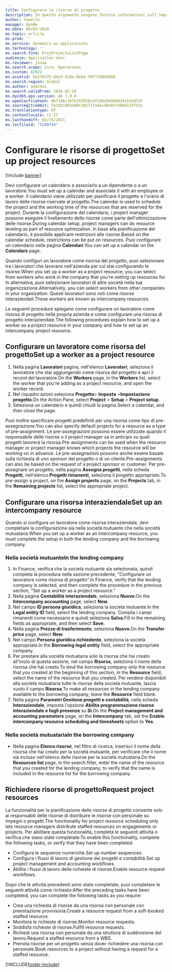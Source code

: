 ```yaml
---
title: Configurare le risorse di progetto
description: In questo argomento vengono fornite informazioni sull'impostazione o sulla richiesta di risorse di progetto.
author: Yowelle
manager: AnnBe
ms.date: 09/01/2020
ms.topic: article
ms.prod: ''
ms.service: dynamics-ax-applications
ms.technology: ''
ms.search.form: ProjProjectsListPage
audience: Application User
ms.reviewer: josaw
ms.search.scope: Core, Operations
ms.custom: 82022
ms.assetid: bd2fb375-84c6-428a-8e54-f0f719045898
ms.search.region: Global
ms.author: andchoi
ms.search.validFrom: 2016-02-28
ms.dyn365.ops.version: AX 7.0.0
ms.openlocfilehash: 0bf146c3bfb2fd558c471d8a9e980834cb1b87df
ms.sourcegitcommit: fa32b1893286f20271fa4ec4be8fc68bd135f53c
ms.translationtype: HT
ms.contentlocale: it-IT
ms.lasthandoff: 02/15/2021
ms.locfileid: "5288744"
---
```

# <a name="set-up-project-resources"></a><span data-ttu-id="b05b0-103">Configurare le risorse di progetto</span><span class="sxs-lookup"><span data-stu-id="b05b0-103">Set up project resources</span></span>

[!include [banner](../includes/banner.md)]

<span data-ttu-id="b05b0-104">Devi configurare un calendario e associarlo a un dipendente o a un lavoratore.</span><span class="sxs-lookup"><span data-stu-id="b05b0-104">You must set up a calendar and associate it with an employee or a worker.</span></span> <span data-ttu-id="b05b0-105">Il calendario viene utilizzato per pianificare il progetto e l'orario di lavoro delle risorse riservate al progetto.</span><span class="sxs-lookup"><span data-stu-id="b05b0-105">The calendar is used to schedule the project and the working time of the resources that are reserved for the project.</span></span> <span data-ttu-id="b05b0-106">Durante la configurazione del calendario, i project manager possono eseguire il livellamento delle risorse come parte dell'ottimizzazione delle risorse.</span><span class="sxs-lookup"><span data-stu-id="b05b0-106">During calendar setup, project managers can do resource leveling as part of resource optimization.</span></span> <span data-ttu-id="b05b0-107">In base alla pianificazione del calendario, è possibile applicare restrizioni alle risorse.</span><span class="sxs-lookup"><span data-stu-id="b05b0-107">Based on the calendar schedule, restrictions can be put on resources.</span></span> <span data-ttu-id="b05b0-108">Puoi configurare un calendario nella pagina **Calendari**.</span><span class="sxs-lookup"><span data-stu-id="b05b0-108">You can set up a calendar on the **Calendars** page.</span></span>

<span data-ttu-id="b05b0-109">Quando configuri un lavoratore come risorsa del progetto, puoi selezionare tra i lavoratori che lavorano nell'azienda per cui stai configurando le risorse.</span><span class="sxs-lookup"><span data-stu-id="b05b0-109">When you set up a worker as a project resource, you can select from workers who work in the company that you're setting up resources for.</span></span> <span data-ttu-id="b05b0-110">In alternativa, puoi selezionare lavoratori di altre società nella tua organizzazione.</span><span class="sxs-lookup"><span data-stu-id="b05b0-110">Alternatively, you can select workers from other companies in your organization.</span></span> <span data-ttu-id="b05b0-111">Questi lavoratori sono noti come risorse interaziendali.</span><span class="sxs-lookup"><span data-stu-id="b05b0-111">These workers are known as intercompany resources.</span></span>

<span data-ttu-id="b05b0-112">Le seguenti procedure spiegano come configurare un lavoratore come risorsa di progetto nella propria azienda e come configurare una risorsa di progetto interaziendale.</span><span class="sxs-lookup"><span data-stu-id="b05b0-112">The following procedures explain how to set up a worker as a project resource in your company and how to set up an intercompany project resource.</span></span>

## <a name="set-up-a-worker-as-a-project-resource"></a><span data-ttu-id="b05b0-113">Configurare un lavoratore come risorsa del progetto</span><span class="sxs-lookup"><span data-stu-id="b05b0-113">Set up a worker as a project resource</span></span>

1. <span data-ttu-id="b05b0-114">Nella pagina **Lavoratori** pagina, nell'elenco **Lavoratori**, seleziona il lavoratore che stai aggiungendo come risorsa del progetto e apri il record del lavoratore.</span><span class="sxs-lookup"><span data-stu-id="b05b0-114">On the **Workers** page, in the **Workers** list, select the worker that you're adding as a project resource, and open the worker record.</span></span>
2. <span data-ttu-id="b05b0-115">Nel riquadro azioni seleziona **Progetto**&gt; **Imposta** &gt;**Impostazione progetto**.</span><span class="sxs-lookup"><span data-stu-id="b05b0-115">On the Action Pane, select **Project** &gt; **Setup** &gt; **Project setup**.</span></span>
3. <span data-ttu-id="b05b0-116">Seleziona un calendario e quindi chiudi la pagina.</span><span class="sxs-lookup"><span data-stu-id="b05b0-116">Select a calendar, and then close the page.</span></span>

<span data-ttu-id="b05b0-117">Puoi inoltre specificare progetti predefiniti per una risorsa come tipo di pre-assegnazione.</span><span class="sxs-lookup"><span data-stu-id="b05b0-117">You can also specify default projects for a resource as a type of pre-assignment.</span></span> <span data-ttu-id="b05b0-118">Le pre-assegnazioni possono essere utilizzate quando il responsabile delle risorse o il project manager sa in anticipo su quali progetti lavorerà la risorsa.</span><span class="sxs-lookup"><span data-stu-id="b05b0-118">Pre-assignments can be used when the resource manager or project manager knows which projects the resource will be working on in advance.</span></span> <span data-ttu-id="b05b0-119">Le pre-assegnazioni possono anche essere basate sulla richiesta di uno sponsor del progetto o di un cliente.</span><span class="sxs-lookup"><span data-stu-id="b05b0-119">Pre-assignments can also be based on the request of a project sponsor or customer.</span></span> <span data-ttu-id="b05b0-120">Per pre-assegnare un progetto, nella pagina **Assegna progetti**, nella scheda **Progetti**, nell'elenco **Progetti rimanenti**, seleziona il progetto appropriato.</span><span class="sxs-lookup"><span data-stu-id="b05b0-120">To pre-assign a project, on the **Assign projects** page, on the **Projects** tab, in the **Remaining projects** list, select the appropriate project.</span></span>

## <a name="set-up-an-intercompany-resource"></a><span data-ttu-id="b05b0-121">Configurare una risorsa interaziendale</span><span class="sxs-lookup"><span data-stu-id="b05b0-121">Set up an intercompany resource</span></span>

<span data-ttu-id="b05b0-122">Quando si configura un lavoratore come risorsa interaziendale, devi completare la configurazione sia nella società mutuante che nella società mutuataria.</span><span class="sxs-lookup"><span data-stu-id="b05b0-122">When you set up a worker as an intercompany resource, you must complete the setup in both the lending company and the borrowing company.</span></span>

### <a name="in-the-lending-company"></a><span data-ttu-id="b05b0-123">Nella società mutuante</span><span class="sxs-lookup"><span data-stu-id="b05b0-123">In the lending company</span></span>

1. <span data-ttu-id="b05b0-124">In Finance, verifica che la società mutuante sia selezionata, quindi completa la procedura nella sezione precedente, "Configurare un lavoratore come risorsa di progetto".</span><span class="sxs-lookup"><span data-stu-id="b05b0-124">In Finance, verify that the lending company is selected, and then complete the procedure in the previous section, "Set up a worker as a project resource."</span></span>
2. <span data-ttu-id="b05b0-125">Nella pagina **Contabilità interaziendale**, seleziona **Nuovo**.</span><span class="sxs-lookup"><span data-stu-id="b05b0-125">On the **Intercompany accounting** page, select **New**.</span></span>
3. <span data-ttu-id="b05b0-126">Nel campo **ID persona giuridica**, seleziona la società mutuante.</span><span class="sxs-lookup"><span data-stu-id="b05b0-126">In the **Legal entity ID** field, select the lending company.</span></span> <span data-ttu-id="b05b0-127">Compila i campi rimanenti come necessario e quindi seleziona **Salva**.</span><span class="sxs-lookup"><span data-stu-id="b05b0-127">Fill in the remaining fields as appropriate, and then select **Save**.</span></span>
4. <span data-ttu-id="b05b0-128">Nella pagina **Prezzo di trasferimento**, seleziona **Nuovo**.</span><span class="sxs-lookup"><span data-stu-id="b05b0-128">On the **Transfer price** page, select **New**.</span></span>
5. <span data-ttu-id="b05b0-129">Nel campo **Persona giuridica richiedente**, seleziona la società appropriata.</span><span class="sxs-lookup"><span data-stu-id="b05b0-129">In the **Borrowing legal entity** field, select the appropriate company.</span></span>
6. <span data-ttu-id="b05b0-130">Per prestare alla società mutuataria solo la risorsa che hai creato all'inizio di questa sezione, nel campo **Risorsa**, seleziona il nome della risorsa che hai creato.</span><span class="sxs-lookup"><span data-stu-id="b05b0-130">To lend the borrowing company only the resource that you created at the beginning of this section, in the **Resource** field, select the name of the resource that you created.</span></span> <span data-ttu-id="b05b0-131">Per rendere disponibili alla società mutuataria tutte le risorse della società mutuante, lascia vuoto il campo **Risorsa**.</span><span class="sxs-lookup"><span data-stu-id="b05b0-131">To make all resources in the lending company available to the borrowing company, leave the **Resource** field blank.</span></span>
7. <span data-ttu-id="b05b0-132">Nella pagina **Parametri Gestione progetti e contabilità**, nella scheda **Interaziendale**, imposta l'opzione **Abilita programmazione risorse interaziendale e fogli presenze** su **Sì**.</span><span class="sxs-lookup"><span data-stu-id="b05b0-132">On the **Project management and accounting parameters** page, on the **Intercompany** tab, set the **Enable intercompany resource scheduling and timesheets** option to **Yes**.</span></span>

### <a name="in-the-borrowing-company"></a><span data-ttu-id="b05b0-133">Nella società mutuataria</span><span class="sxs-lookup"><span data-stu-id="b05b0-133">In the borrowing company</span></span>

- <span data-ttu-id="b05b0-134">Nella pagina **Elenco risorse**, nel filtro di ricerca, inserisci il nome della risorsa che hai creato per la società mutuante, per verificare che il nome sia incluso nell'elenco delle risorse per la società mutuataria.</span><span class="sxs-lookup"><span data-stu-id="b05b0-134">On the **Resources list** page, in the search filter, enter the name of the resource that you created for the lending company, to verify that the name is included in the resource list for the borrowing company.</span></span>

## <a name="request-project-resources"></a><span data-ttu-id="b05b0-135">Richiedere risorse di progetto</span><span class="sxs-lookup"><span data-stu-id="b05b0-135">Request project resources</span></span>
<span data-ttu-id="b05b0-136">La funzionalità per la pianificazione delle risorse di progetto consente solo ai responsabili delle risorse di distribuire le risorse con personale su impegni o progetti.</span><span class="sxs-lookup"><span data-stu-id="b05b0-136">The functionality for project resource scheduling only lets resource managers distribute staffed resources on engagements or projects.</span></span> <span data-ttu-id="b05b0-137">Per abilitare questa funzionalità, completa le seguenti attività o verifica che siano state completate:</span><span class="sxs-lookup"><span data-stu-id="b05b0-137">To enable this functionality, complete the following tasks, or verify that they have been completed:</span></span>

- <span data-ttu-id="b05b0-138">Configura le sequenze numeriche.</span><span class="sxs-lookup"><span data-stu-id="b05b0-138">Set up number sequences.</span></span>
- <span data-ttu-id="b05b0-139">Configura i flussi di lavoro di gestione dei progetti e contabilità.</span><span class="sxs-lookup"><span data-stu-id="b05b0-139">Set up project management and accounting workflows.</span></span>
- <span data-ttu-id="b05b0-140">Abilita i flussi di lavoro delle richieste di risorse.</span><span class="sxs-lookup"><span data-stu-id="b05b0-140">Enable resource request workflows.</span></span>

<span data-ttu-id="b05b0-141">Dopo che le attività precedenti sono state completate, puoi completare le seguenti attività come richiesto:</span><span class="sxs-lookup"><span data-stu-id="b05b0-141">After the preceding tasks have been completed, you can complete the following tasks as you require:</span></span>

- <span data-ttu-id="b05b0-142">Crea una richiesta di risorse da una risorsa con personale con prenotazione provvisoria.</span><span class="sxs-lookup"><span data-stu-id="b05b0-142">Create a resource request from a soft-booked staffed resource.</span></span>
- <span data-ttu-id="b05b0-143">Monitora le richieste di risorse.</span><span class="sxs-lookup"><span data-stu-id="b05b0-143">Monitor resource requests.</span></span>
- <span data-ttu-id="b05b0-144">Soddisfa richieste di risorse.</span><span class="sxs-lookup"><span data-stu-id="b05b0-144">Fulfill resource requests.</span></span>
- <span data-ttu-id="b05b0-145">Richiedi una risorsa con personale da una struttura di suddivisione del lavoro.</span><span class="sxs-lookup"><span data-stu-id="b05b0-145">Request a staffed resource from a WBS.</span></span>
- <span data-ttu-id="b05b0-146">Prenota risorse per un progetto senza dover richiedere una risorsa con personale.</span><span class="sxs-lookup"><span data-stu-id="b05b0-146">Book resources to a project without having a request for a staffed resource.</span></span>


[!INCLUDE[footer-include](../includes/footer-banner.md)]